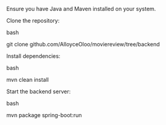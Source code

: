 Ensure you have Java and Maven installed on your system.

Clone the repository:

bash

git clone github.com/AlloyceOloo/moviereview/tree/backend

Install dependencies:

bash

mvn clean install

Start the backend server:

bash

mvn package spring-boot:run
